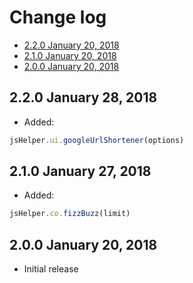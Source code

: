 # Change log

- [2.2.0 January 20, 2018](#220-january-28-2018)
- [2.1.0 January 20, 2018](#210-january-27-2018)
- [2.0.0 January 20, 2018](#200-january-20-2018)

## 2.2.0 January 28, 2018

- Added:

``` js
jsHelper.ui.googleUrlShortener(options)
```

## 2.1.0 January 27, 2018

- Added:

``` js
jsHelper.co.fizzBuzz(limit)
```

## 2.0.0 January 20, 2018

- Initial release
